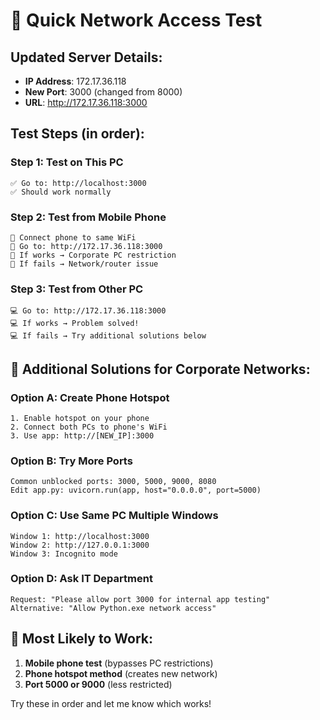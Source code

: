 # 🧪 Quick Network Access Test

## Updated Server Details:
- **IP Address**: 172.17.36.118
- **New Port**: 3000 (changed from 8000)
- **URL**: http://172.17.36.118:3000

## Test Steps (in order):

### Step 1: Test on This PC 
```
✅ Go to: http://localhost:3000
✅ Should work normally
```

### Step 2: Test from Mobile Phone
```
📱 Connect phone to same WiFi
📱 Go to: http://172.17.36.118:3000
📱 If works → Corporate PC restriction
📱 If fails → Network/router issue
```

### Step 3: Test from Other PC
```
💻 Go to: http://172.17.36.118:3000
💻 If works → Problem solved!
💻 If fails → Try additional solutions below
```

## 🔧 Additional Solutions for Corporate Networks:

### Option A: Create Phone Hotspot
```
1. Enable hotspot on your phone
2. Connect both PCs to phone's WiFi
3. Use app: http://[NEW_IP]:3000
```

### Option B: Try More Ports
```
Common unblocked ports: 3000, 5000, 9000, 8080
Edit app.py: uvicorn.run(app, host="0.0.0.0", port=5000)
```

### Option C: Use Same PC Multiple Windows
```
Window 1: http://localhost:3000
Window 2: http://127.0.0.1:3000  
Window 3: Incognito mode
```

### Option D: Ask IT Department
```
Request: "Please allow port 3000 for internal app testing"
Alternative: "Allow Python.exe network access"
```

## 🎯 Most Likely to Work:
1. **Mobile phone test** (bypasses PC restrictions)
2. **Phone hotspot method** (creates new network)
3. **Port 5000 or 9000** (less restricted)

Try these in order and let me know which works!
